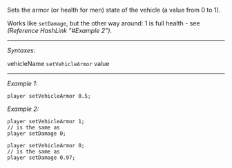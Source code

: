 Sets the armor (or health for men) state of the vehicle (a value from 0 to 1). 

Works like `setDamage`, but the other way around: 1 is full health - see *(Reference HashLink "#Example 2")*.


---
*Syntaxes:*

vehicleName `setVehicleArmor` value

---
*Example 1:*

```sqf
player setVehicleArmor 0.5;
```

*Example 2:*

```sqf
player setVehicleArmor 1;
// is the same as
player setDamage 0;

player setVehicleArmor 0;
// is the same as
player setDamage 0.97;
```
